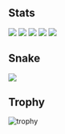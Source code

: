 ## Stats
 ![](http://github-profile-summary-cards.vercel.app/api/cards/profile-details?username=hochu-shunsuke&theme=default)
 ![](http://github-profile-summary-cards.vercel.app/api/cards/repos-per-language?username=hochu-shunsuke&theme=default)
 ![](http://github-profile-summary-cards.vercel.app/api/cards/most-commit-language?username=hochu-shunsuke&theme=default)
 ![](http://github-profile-summary-cards.vercel.app/api/cards/stats?username=hochu-shunsuke&theme=default)
 ![](http://github-profile-summary-cards.vercel.app/api/cards/productive-time?username=hochu-shunsuke&themecatppuccin_mocha=&utcOffset=9)

## Snake
![](https://raw.githubusercontent.com/hochu-shunsuke/hochu-shunsuke/output/github-contribution-grid-snake.svg)

## Trophy
![trophy](https://github-profile-trophy.vercel.app/?username=hochu-shunsuke&theme=default)
